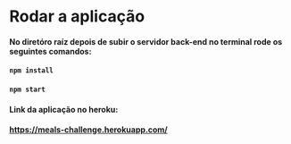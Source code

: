 <body>
  <div>
    <h1>Rodar a aplicação</h1>
    <h4>No diretóro raíz  depois de subir o servidor back-end no terminal rode os seguintes comandos:</h4>
    <h4> <code>npm install</code></h4>
    <h4> <code>npm start</code></h4>
    <h4>Link da aplicação no heroku:</h4>
    <h4><a href="https://meals-challenge.herokuapp.com/">https://meals-challenge.herokuapp.com/</a></h4>
  </div>
</body>
